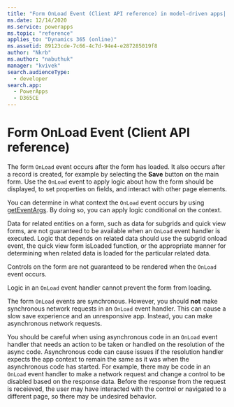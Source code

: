 ```yaml
---
title: "Form OnLoad Event (Client API reference) in model-driven apps| MicrosoftDocs"
ms.date: 12/14/2020
ms.service: powerapps
ms.topic: "reference"
applies_to: "Dynamics 365 (online)"
ms.assetid: 89123cde-7c66-4c7d-94e4-e287285019f8
author: "Nkrb"
ms.author: "nabuthuk"
manager: "kvivek"
search.audienceType: 
  - developer
search.app: 
  - PowerApps
  - D365CE
---
```

# Form OnLoad Event (Client API reference)



The form `OnLoad` event occurs after the form has loaded. It also occurs after a record is created, for example by selecting the **Save** button on the main form.   Use the `OnLoad` event to apply logic about how the form should be displayed, to set properties on fields, and interact with other page elements.

You can determine in what context the `OnLoad` event occurs by using [getEventArgs](../executioncontext/getEventArgs.md). By doing so, you can apply logic conditional on the context. 

Data for related entities on a form, such as data for subgrids and quick view forms, are not guaranteed to be available when an `OnLoad` event handler is executed. Logic that depends on related data should use the subgrid onload event, the quick view form isLoaded function, or the appropriate manner for determining when related data is loaded for the particular related data.

Controls on the form are not guaranteed to be rendered when the `OnLoad` event occurs.

Logic in an `OnLoad` event handler cannot prevent the form from loading.

The form `OnLoad` events are synchronous. However, you should **not** make synchronous network requests in an `OnLoad` event handler. This can cause a slow save experience and an unresponsive app. Instead, you can make asynchronous network requests. 

You should be careful when using asynchronous code in an `OnLoad` event handler that needs an action to be taken or handled on the resolution of the async code. Asynchronous code can cause issues if the resolution handler expects the app context to remain the same as it was when the asynchronous code has started. For example, there may be code in an `OnLoad` event handler to make a network request and change a control to be disabled based on the response data. Before the response from the request is receieved, the user may have interacted with the control or navigated to a different page, so there may be undesired behavior. 



